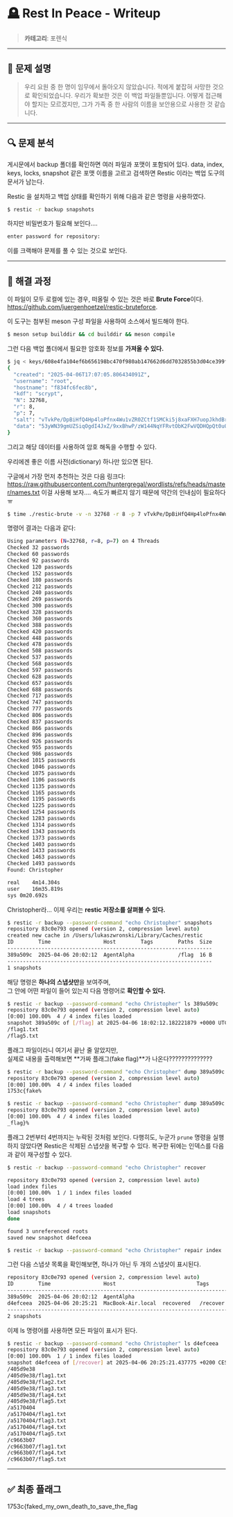 # 🪦 Rest In Peace - Writeup

> **카테고리**: 포렌식 

---

## 🧩 문제 설명


> 우리 요원 중 한 명이 임무에서 돌아오지 않았습니다. 적에게 붙잡혀 사망한 것으로 확인되었습니다. 우리가 확보한 것은 이 백업 파일들뿐입니다. 어떻게 접근해야 할지는 모르겠지만, 그가 가족 중 한 사람의 이름을 보안용으로 사용한 것 같습니다.

---

## 🔍 문제 분석

게시문에서 backup 폴더를 확인하면 여러 파일과 포맷이 포함되어 있다.
data, index, keys, locks, snapshot 같은 포맷 이름을 고르고 검색하면 Restic 이라는 백업 도구의 문서가 남는다.

Restic 을 설치하고 백업 상태를 확인하기 위해 다음과 같은 명령을 사용하였다.

```bash
$ restic -r backup snapshots
```

하지만 비밀번호가 필요해 보인다....

```bash
enter password for repository:
```

이를 크랙해야 문제를 풀 수 있는 것으로 보인다.

---

## 🧠 해결 과정

이 파일이 모두 로컬에 있는 경우, 떠올릴 수 있는 것은 바로 **Brute Force**이다.<br>
https://github.com/juergenhoetzel/restic-bruteforce.

이 도구는 첨부된 meson 구성 파일을 사용하여 소스에서 빌드해야 한다.

```bash
$ meson setup builddir && cd builddir && meson compile
```

그런 다음 백업 폴더에서 필요한 암호화 정보를 **가져올 수 있다.**

```bash
$ jq < keys/608e4fa104ef6b656198bc470f980ab147662d6dd7032855b3d04ce399fc9a0b 
{
  "created": "2025-04-06T17:07:05.806434091Z",
  "username": "root",
  "hostname": "f834fc6fec8b",
  "kdf": "scrypt",
  "N": 32768,
  "r": 8,
  "p": 7,
  "salt": "vTvkPe/DpBiHfQ4Hp4loPfnx4Wu1vZR0ZCtf1SMCki5j8xaFXH7uopJkhdBrwNlYEqpjr5TH6Gh3zDgYEIRUCg==",
  "data": "53yWN39gmUZSiqOgdI4JxZ/9xxBhwP/zW144NqYFRvtObK2FwVQDHQpQt0uQNxvEqhHeKL45eLj/HH+aK6LXu/OKWII3Olk+5v3Sfvu0whCngKDFFDgWfPPMgT5oErujVTg2FEe+gu3a2OKRlQNBg9fT/Q6DJKd18MnzAhy57l71NSs9AtjoOjgVngxa/0q2MKzUALEiQC66UTL03vVZYw=="
}
```

그리고 해당 데이터를 사용하여 암호 해독을 수행할 수 있다.

우리에겐 좋은 이름 사전(dictionary) 하나만 있으면 된다.

구글에서 가장 먼저 추천하는 것은 다음 링크다:
https://raw.githubusercontent.com/huntergregal/wordlists/refs/heads/master/names.txt
이걸 사용해 보자....
속도가 빠르지 않기 때문에 약간의 인내심이 필요하다 ㅠ

```bash
$ time ./restic-brute -v -n 32768 -r 8 -p 7 vTvkPe/DpBiHfQ4Hp4loPfnx4Wu1vZR0ZCtf1SMCki5j8xaFXH7uopJkhdBrwNlYEqpjr5TH6Gh3zDgYEIRUCg== 53yWN39gmUZSiqOgdI4JxZ/9xxBhwP/zW144NqYFRvtObK2FwVQDHQpQt0uQNxvEqhHeKL45eLj/HH+aK6LXu/OKWII3Olk+5v3Sfvu0whCngKDFFDgWfPPMgT5oErujVTg2FEe+gu3a2OKRlQNBg9fT/Q6DJKd18MnzAhy57l71NSs9AtjoOjgVngxa/0q2MKzUALEiQC66UTL03vVZYw== <names.txt
```

명령어 결과는 다음과 같다:

```bash
Using parameters (N=32768, r=8, p=7) on 4 Threads
Checked 32 passwords
Checked 60 passwords
Checked 92 passwords
Checked 120 passwords
Checked 152 passwords
Checked 180 passwords
Checked 212 passwords
Checked 240 passwords
Checked 269 passwords
Checked 300 passwords
Checked 328 passwords
Checked 360 passwords
Checked 388 passwords
Checked 420 passwords
Checked 448 passwords
Checked 478 passwords
Checked 508 passwords
Checked 537 passwords
Checked 568 passwords
Checked 597 passwords
Checked 628 passwords
Checked 657 passwords
Checked 688 passwords
Checked 717 passwords
Checked 747 passwords
Checked 777 passwords
Checked 806 passwords
Checked 837 passwords
Checked 866 passwords
Checked 896 passwords
Checked 926 passwords
Checked 955 passwords
Checked 986 passwords
Checked 1015 passwords
Checked 1046 passwords
Checked 1075 passwords
Checked 1106 passwords
Checked 1135 passwords
Checked 1165 passwords
Checked 1195 passwords
Checked 1225 passwords
Checked 1254 passwords
Checked 1283 passwords
Checked 1314 passwords
Checked 1343 passwords
Checked 1373 passwords
Checked 1403 passwords
Checked 1433 passwords
Checked 1463 passwords
Checked 1493 passwords
Found: Christopher

real	4m14.304s
user	16m35.819s
sys	0m20.692s
```

Christopher라... 이제 우리는 **restic 저장소를 살펴볼 수 있다.**

```bash
$ restic -r backup --password-command "echo Christopher" snapshots
repository 83c0e793 opened (version 2, compression level auto)
created new cache in /Users/lukaszwronski/Library/Caches/restic
ID        Time                 Host        Tags        Paths  Size
------------------------------------------------------------------
389a509c  2025-04-06 20:02:12  AgentAlpha              /flag  16 B
------------------------------------------------------------------
1 snapshots
```

해당 명령은 **하나의 스냅샷만**을 보여주며,  
그 안에 어떤 파일이 들어 있는지 다음 명령어로 **확인할 수 있다.**

```bash
$ restic -r backup --password-command "echo Christopher" ls 389a509c
repository 83c0e793 opened (version 2, compression level auto)
[0:00] 100.00%  4 / 4 index files loaded
snapshot 389a509c of [/flag] at 2025-04-06 18:02:12.182221879 +0000 UTC by root@AgentAlpha filtered by []:
/flag1.txt
/flag5.txt
```

플래그 파일이라니 여기서 끝난 줄 알았지만,  
실제로 내용을 출력해보면 **가짜 플래그(fake flag)**가 나온다??????????????

```bash
$ restic -r backup --password-command "echo Christopher" dump 389a509c /flag1.txt
repository 83c0e793 opened (version 2, compression level auto)
[0:00] 100.00%  4 / 4 index files loaded
1753c{fake%      

$ restic -r backup --password-command "echo Christopher" dump 389a509c /flag5.txt
repository 83c0e793 opened (version 2, compression level auto)
[0:00] 100.00%  4 / 4 index files loaded
_flag}%  
```

플래그 2번부터 4번까지는 누락된 것처럼 보인다.
다행히도, 누군가 `prune` 명령을 실행하지 않았다면 Restic은 삭제된 스냅샷을 복구할 수 있다.
복구한 뒤에는 인덱스를 다음과 같이 재구성할 수 있다.

```bash
$ restic -r backup --password-command "echo Christopher" recover

repository 83c0e793 opened (version 2, compression level auto)
load index files
[0:00] 100.00%  1 / 1 index files loaded
load 4 trees
[0:00] 100.00%  4 / 4 trees loaded
load snapshots
done

found 3 unreferenced roots
saved new snapshot d4efceea

$ restic -r backup --password-command "echo Christopher" repair index
```

그런 다음 스냅샷 목록을 확인해보면, 하나가 아닌 두 개의 스냅샷이 표시된다.

```bash
repository 83c0e793 opened (version 2, compression level auto)
ID        Time                 Host                          Tags        Paths     Size
---------------------------------------------------------------------------------------
389a509c  2025-04-06 20:02:12  AgentAlpha                                /flag     16 B
d4efceea  2025-04-06 20:25:21  MacBook-Air.local  recovered   /recover
---------------------------------------------------------------------------------------
2 snapshots
```

이제 ls 명령어를 사용하면 모든 파일이 표시가 된다.

```bash
$ restic -r backup --password-command "echo Christopher" ls d4efceea
repository 83c0e793 opened (version 2, compression level auto)
[0:00] 100.00%  1 / 1 index files loaded
snapshot d4efceea of [/recover] at 2025-04-06 20:25:21.437775 +0200 CEST by hacker@MacBook-Air.local filtered by []:
/405d9e38
/405d9e38/flag1.txt
/405d9e38/flag2.txt
/405d9e38/flag3.txt
/405d9e38/flag4.txt
/405d9e38/flag5.txt
/a5170404
/a5170404/flag1.txt
/a5170404/flag3.txt
/a5170404/flag4.txt
/a5170404/flag5.txt
/c9663b07
/c9663b07/flag1.txt
/c9663b07/flag4.txt
/c9663b07/flag5.txt
```
---

## ✅ 최종 플래그

1753c{faked_my_own_death_to_save_the_flag

